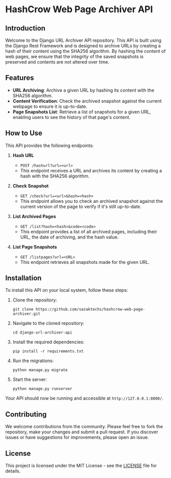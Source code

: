 # HashCrow Web Page Archiver API

## Introduction

Welcome to the Django URL Archiver API repository. This API is built using the Django Rest Framework and is designed to archive URLs by creating a hash of their content using the SHA256 algorithm. By hashing the content of web pages, we ensure that the integrity of the saved snapshots is preserved and contents are not altered over time.

## Features

- **URL Archiving**: Archive a given URL by hashing its content with the SHA256 algorithm.
- **Content Verification**: Check the archived snapshot against the current webpage to ensure it is up-to-date.
- **Page Snapshots List**: Retrieve a list of snapshots for a given URL, enabling users to see the history of that page's content.

## How to Use

This API provides the following endpoints:

1. **Hash URL**
   - `POST /hashurl?url=<url>`
   - This endpoint receives a URL and archives its content by creating a hash with the SHA256 algorithm.

2. **Check Snapshot**
   - `GET /check?url=<url>&hash=<hash>`
   - This endpoint allows you to check an archived snapshot against the current version of the page to verify if it's still up-to-date.

3. **List Archived Pages**
   - `GET /list?hash=<hash>&code=<code>`
   - This endpoint provides a list of all archived pages, including their URL, the date of archiving, and the hash value.

4. **List Page Snapshots**
   - `GET /listpages?url=<URL>`
   - This endpoint retrieves all snapshots made for the given URL.

## Installation

To install this API on your local system, follow these steps:

1. Clone the repository:
   ```
   git clone https://github.com/sazaktechs/hashcrow-web-page-archiver.git
   ```

2. Navigate to the cloned repository:
   ```
   cd django-url-archiver-api
   ```

3. Install the required dependencies:
   ```
   pip install -r requirements.txt
   ```

4. Run the migrations:
   ```
   python manage.py migrate
   ```

5. Start the server:
   ```
   python manage.py runserver
   ```

Your API should now be running and accessible at `http://127.0.0.1:8000/`.

## Contributing

We welcome contributions from the community. Please feel free to fork the repository, make your changes and submit a pull request. If you discover issues or have suggestions for improvements, please open an issue.

## License

This project is licensed under the MIT License - see the [LICENSE](LICENSE) file for details.
